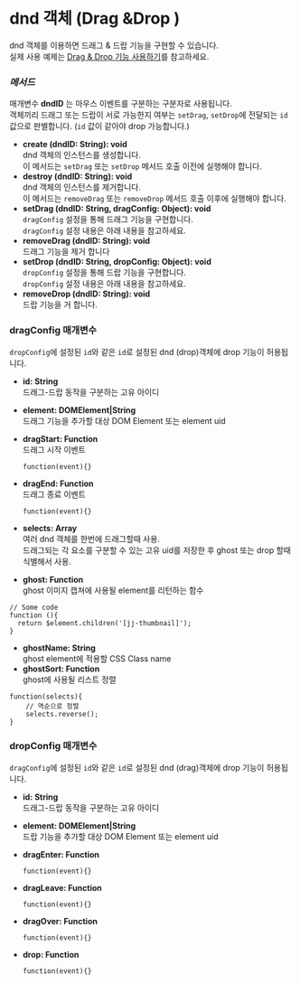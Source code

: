 # dnd 객체 (Drag \&Drop )

dnd 객체를 이용하면 드래그 & 드랍 기능을 구현할 수 있습니다.\
실제 사용 예제는 [Drag & Drop 기능 사용하기](../../tutorial/drag-and-drop.md)를 참고하세요.

### _**메서드**_

매개변수 **dndID** 는 마우스 이벤트를 구분하는 구분자로 사용됩니다. \
객체끼리 드래그 또는 드랍이 서로 가능한지 여부는 `setDrag`, `setDrop`에 전달되는 `id` 값으로 판별합니다. (`id` 값이 같아야 drop 가능합니다.)

* **create (dndID: String): void**\
  dnd 객체의 인스턴스를 생성합니다.\
  이 메서드는 `setDrag` 또는 `setDrop`   메서드 호출 이전에 실행해야 합니다.
* **destroy (dndID: String): void**\
  dnd 객체의 인스턴스를 제거합니다.\
  이 메서드는 `removeDrag` 또는 `removeDrop` 메서드 호출 이후에 실행해야 합니다.
* **setDrag (dndID: String, dragConfig: Object): void**\
  `dragConfig` 설정을 통해 드래그 기능을 구현합니다.\
  `dragConfig` 설정 내용은 아래 내용을 참고하세요.
* **removeDrag (dndID: String): void**\
  드래그 기능을 제거 합니다
* **setDrop (dndID: String, dropConfig: Object): void**\
  `dropConfig` 설정을 통해 드랍 기능을 구현합니다.\
  `dropConfig` 설정 내용은 아래 내용을 참고하세요.
* **removeDrop (dndID: String): void**\
  드랍 기능을 거 합니다.

### dragConfig 매개변수

`dropConfig`에 설정된 `id`와 같은 `id`로 설정된 dnd (drop)객체에 drop 기능이 허용됩니다.

* **id: String**\
  드래그-드랍 동작을 구분하는 고유 아이디
* **element: DOMElement|String**\
  드래그 기능을 추가할 대상 DOM Element 또는 element uid
*   **dragStart: Function**\
    드래그 시작 이벤트

    ```
    function(event){}
    ```
*   **dragEnd: Function**\
    드래그 종료 이벤트

    ```
    function(event){}
    ```
* **selects: Array**\
  여러 dnd 객체를 한번에 드래그할때 사용.\
  드래그되는 각 요소를 구분할 수 있는 고유 uid를 저장한 후 ghost 또는 drop 할때 식별해서 사용.
* **ghost: Function**\
  ghost 이미지 캡쳐에 사용될 element를 리턴하는 함수

```
// Some code
function (){
  return $element.children('[jj-thumbnail]');
}
```

* **ghostName: String**\
  ghost element에 적용할 CSS Class name
* **ghostSort: Function**\
  ghost에 사용될 리스트 정렬

```
function(selects){
    // 역순으로 정렬
    selects.reverse();
}
```

### dropConfig 매개변수

`dragConfig`에 설정된 `id`와 같은 `id`로 설정된 dnd (drag)객체에 drop 기능이 허용됩니다.

* **id: String**\
  드래그-드랍 동작을 구분하는 고유 아이디
* **element: DOMElement|String**\
  드랍 기능을 추가할 대상 DOM Element 또는 element uid
*   **dragEnter: Function**

    ```
    function(event){}
    ```
*   **dragLeave: Function**

    ```
    function(event){}
    ```
*   **dragOver: Function**

    ```
    function(event){}
    ```
*   **drop: Function**

    ```
    function(event){}
    ```
